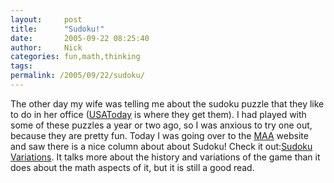 ```yaml
---
layout:     post
title:      "Sudoku!"
date:       2005-09-22 08:25:40
author:     Nick
categories: fun,math,thinking
tags:  
permalink: /2005/09/22/sudoku/
---
```

The other day my wife was telling me about the sudoku puzzle that they like to do in her office ([USAToday](http://ironboundsoftware.com/blog/2005/09/21/why-we-are-not-always-motivated/) is where they get them). I had played with some of these puzzles a year or two ago, so I was anxious to try one out, because they are pretty fun. Today I was going over to the [MAA](http://maa.org/news/columns.html) website and saw there is a nice column about about Sudoku! Check it out:[Sudoku Variations](http://maa.org/editorial/mathgames/mathgames_09_05_05.html). It talks more about the history and variations of the game than it does about the math aspects of it, but it is still a good read. 
